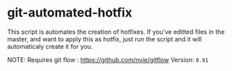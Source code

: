 # git-automated-hotfix
This script is automates the creation of hotfixes. If you've editted files in the master, and want to apply this as hotfix, just run the script and it will automaticaly create it for you.

NOTE: Requires git flow : https://github.com/nvie/gitflow
Version: `0.91`
